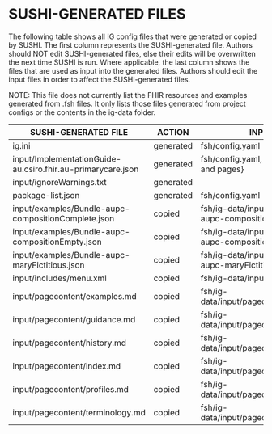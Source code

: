 # SUSHI-GENERATED FILES #

The following table shows all IG config files that were generated or copied by SUSHI.  The first column
represents the SUSHI-generated file. Authors should NOT edit SUSHI-generated files, else their edits will
be overwritten the next time SUSHI is run. Where applicable, the last column shows the files that are used
as input into the generated files. Authors should edit the input files in order to affect the SUSHI-generated
files.

NOTE: This file does not currently list the FHIR resources and examples generated from .fsh files. It only
lists those files generated from project configs or the contents in the ig-data folder.

| SUSHI-GENERATED FILE                                        | ACTION    | INPUT FILE(S)                                                   |
| ----------------------------------------------------------- | --------- | --------------------------------------------------------------- |
| ig.ini                                                      | generated | fsh/config.yaml                                                 |
| input/ImplementationGuide-au.csiro.fhir.au-primarycare.json | generated | fsh/config.yaml, {all input resources and pages}                |
| input/ignoreWarnings.txt                                    | generated |                                                                 |
| package-list.json                                           | generated | fsh/config.yaml                                                 |
| input/examples/Bundle-aupc-compositionComplete.json         | copied    | fsh/ig-data/input/examples/Bundle-aupc-compositionComplete.json |
| input/examples/Bundle-aupc-compositionEmpty.json            | copied    | fsh/ig-data/input/examples/Bundle-aupc-compositionEmpty.json    |
| input/examples/Bundle-aupc-maryFictitious.json              | copied    | fsh/ig-data/input/examples/Bundle-aupc-maryFictitious.json      |
| input/includes/menu.xml                                     | copied    | fsh/ig-data/input/includes/menu.xml                             |
| input/pagecontent/examples.md                               | copied    | fsh/ig-data/input/pagecontent/examples.md                       |
| input/pagecontent/guidance.md                               | copied    | fsh/ig-data/input/pagecontent/guidance.md                       |
| input/pagecontent/history.md                                | copied    | fsh/ig-data/input/pagecontent/history.md                        |
| input/pagecontent/index.md                                  | copied    | fsh/ig-data/input/pagecontent/index.md                          |
| input/pagecontent/profiles.md                               | copied    | fsh/ig-data/input/pagecontent/profiles.md                       |
| input/pagecontent/terminology.md                            | copied    | fsh/ig-data/input/pagecontent/terminology.md                    |